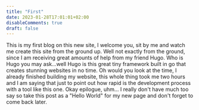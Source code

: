 ```yaml
---
title: "First"
date: 2023-01-28T17:01:01+02:00
disableComments: true
draft: false 
---
```

This is my first blog on this new site, I welcome you, sit by me and watch me create this site from the ground up. Well not exactly from the ground, since I am receiving great amounts of help from my friend Hugo. Who is Hugo you may ask...well Hugo is this great tiny framework built in go that creates stunning websites in no time. Oh would you look at the time, I already finished building my website, this whole thing took me two hours and I am saying that just to point out how rapid is the development process with a tool like this one. Okay epilogue, uhm... I really don't have much too say so take this post as a "Hello World" for my new page and don't forget to come back later.
